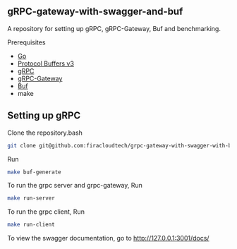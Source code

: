 ## gRPC-gateway-with-swagger-and-buf

A repository for setting up gRPC, gRPC-Gateway, Buf and benchmarking.

Prerequisites
- [Go](https://golang.org/dl/)
- [Protocol Buffers v3](https://github.com/google/protobuf/releases)
- [gRPC](https://grpc.io/docs/quickstart/go.html)
- [gRPC-Gateway](https://github.com/grpc-ecosystem/grpc-gateway)
- [Buf](https://buf.build/docs/install)
- make

## Setting up gRPC
Clone the repository.bash
```bash
git clone git@github.com:firacloudtech/grpc-gateway-with-swagger-with-buf.git
```

Run
``` bash
make buf-generate
```

To run the grpc server and grpc-gateway,
Run
``` bash
make run-server
```

To run the grpc client,
Run
``` bash
make run-client
```

To view the swagger documentation, go to http://127.0.0.1:3001/docs/